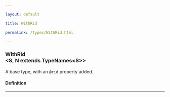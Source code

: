 ```yaml
---

layout: default

title: WithRid

permalink: /types/WithRid.html

---
```


### WithRid<br/><S, N extends TypeNames&lt;S&gt;>

A base type, with an `@rid` property added.

#### Definition

---

